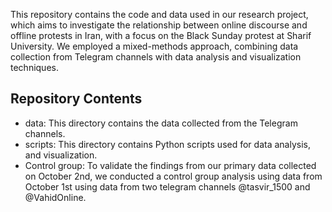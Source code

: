 This repository contains the code and data used in our research project, which aims to investigate the relationship between online discourse and offline protests in Iran, with a focus on the Black Sunday protest at Sharif University. We employed a mixed-methods approach, combining data collection from Telegram channels with data analysis and visualization techniques.
## Repository Contents
- data: This directory contains the data collected from the Telegram channels.
- scripts: This directory contains Python scripts used for data analysis, and visualization.
- Control group: To validate the findings from our primary data collected on October 2nd, we conducted a control group analysis using data from October 1st using data from two telegram channels @tasvir_1500 and @VahidOnline. 
